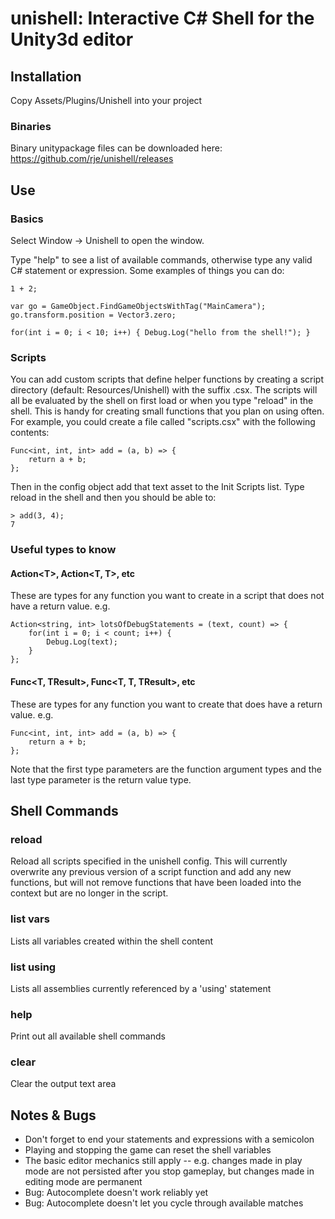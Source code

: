 # unishell: Interactive C# Shell for the Unity3d editor

## Installation
Copy Assets/Plugins/Unishell into your project

### Binaries
Binary unitypackage files can be downloaded here: https://github.com/rje/unishell/releases

## Use

### Basics
Select Window -> Unishell to open the window.

Type "help" to see a list of available commands, otherwise type any valid C# statement or expression.  Some examples of things you can do:

    1 + 2;

    var go = GameObject.FindGameObjectsWithTag("MainCamera");
    go.transform.position = Vector3.zero;

    for(int i = 0; i < 10; i++) { Debug.Log("hello from the shell!"); }


### Scripts
You can add custom scripts that define helper functions by creating a script directory (default: Resources/Unishell) with the suffix .csx.
The scripts will all be evaluated by the shell on first load or when you type "reload" in the shell.  This is handy for creating small functions that you plan on using often. For example, you could create a file called "scripts.csx" with the following contents:

    Func<int, int, int> add = (a, b) => {
	    return a + b;
    };

Then in the config object add that text asset to the Init Scripts list. Type reload in the shell and then you should be able to:

    > add(3, 4);
    7

### Useful types to know
#### Action\<T\>, Action\<T, T\>, etc
These are types for any function you want to create in a script that does not have a return value. e.g.

    Action<string, int> lotsOfDebugStatements = (text, count) => {
	    for(int i = 0; i < count; i++) {
		    Debug.Log(text);
	    }
    };

#### Func\<T, TResult\>, Func\<T, T, TResult\>, etc
These are types for any function you want to create that does have a return value. e.g.

    Func<int, int, int> add = (a, b) => {
	    return a + b;
    };

Note that the first type parameters are the function argument types and the last type parameter is the return value type.

## Shell Commands

### reload
Reload all scripts specified in the unishell config. This will currently overwrite any previous version of a script function and add any new functions, but will not remove functions that have been loaded into the context but are no longer in the script.

### list vars
Lists all variables created within the shell content

### list using
Lists all assemblies currently referenced by a 'using' statement

### help
Print out all available shell commands

### clear
Clear the output text area

## Notes & Bugs
* Don't forget to end your statements and expressions with a semicolon
* Playing and stopping the game can reset the shell variables
* The basic editor mechanics still apply -- e.g. changes made in play mode are not persisted after you stop gameplay, but changes made in editing mode are permanent
* Bug: Autocomplete doesn't work reliably yet
* Bug: Autocomplete doesn't let you cycle through available matches
